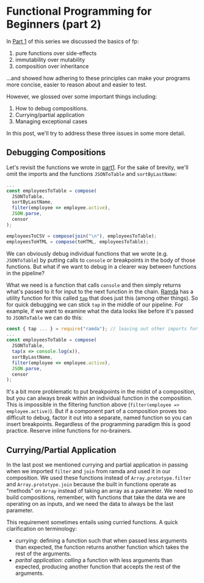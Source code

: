 # Functional Programming for Beginners (part 2)
In [Part 1](part1.md) of this series we discussed the basics of fp:

1. pure functions over side-effects
1. immutability over mutability
1. composition over inheritance

...and showed how adhering to these principles can make your programs more concise, easier to reason about and easier to test.

However, we glossed over some important things including:

1. How to debug compositions.
1. Currying/partial application
1. Managing exceptional cases

In this post, we'll try to address these three issues in some more detail.

## Debugging Compositions
Let's revisit the functions we wrote in [part1](part1.md). For the sake of brevity, we'll omit the imports and the functions `JSONToTable` and `sortByLastName`:

```js
...
const employeesToTable = compose(
  JSONToTable,
  sortByLastName,
  filter(employee => employee.active),
  JSON.parse,
  censor
);

employeesToCSV = compose(join("\n"), employeesToTable);
employeesToHTML = compose(toHTML, employeesToTable);
```

We can obviously debug individual functions that we wrote (e.g. `JSONToTable`) by putting calls to `console` or breakpoints
in the body of those functions. But what if we want to debug in a clearer way between functions in the pipeline?

What we need is a function that calls `console` and then simply returns what's passed to it for input to the next function in the chain. [Ramda](https://ramdajs.com/) has a utility function for this called [`tap`](https://ramdajs.com/docs/#tap) that does just this (among other things). So for quick debugging we can stick `tap` in the middle of our pipeline. For example, if we want
to examine what the data looks like before it's passed to `JSONToTable` we can do this:

```js
const { tap ... } = require("ramda"); // leaving out other imports for brevity.
...
const employeesToTable = compose(
  JSONToTable,
  tap(x => console.log(x)),
  sortByLastName,
  filter(employee => employee.active),
  JSON.parse,
  censor
);
```

It's a bit more problematic to put breakpoints in the midst of a composition, but you can always break within an individual
function in the composition. This is impossible in the filtering function above (`filter(employee => employee.active)`). But
if a component part of a composition proves too difficult to debug, factor it out into a separate, named function so you can
insert breakpoints. Regardless of the programming paradigm this is good practice. Reserve inline functions for no-brainers.

## Currying/Partial Application
In the last post we mentioned currying and partial application in passing when we imported `filter` and `join` from ramda and used it in our composition. We used these functions instead of `Array.prototype.filter` and `Array.prototype.join` because the built in functions operate as "methods" on `Array` instead of taking an array as a parameter. We need to build compositions, remember, with functions that take the data we are operating on as inputs, and we need the data to always be the last parameter.

This requirement sometimes entails using curried functions. A quick clarification on terminology:

* *currying*: defining a function such that when passed less arguments than expected, the function returns another function which takes the rest of the arguments.
* *parital application*: *calling* a function with less arguments than expected, producing another function that accepts the rest of the arguments.
